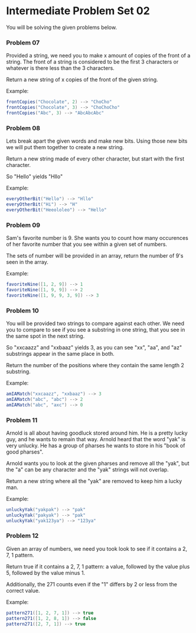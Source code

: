 # Intermediate Problem Set 02

You will be solving the given problems below.

### Problem 07
Provided a string, we need you to make x amount of copies of the front of a string.
The front of a string is considered to be the first 3 characters or whatever is there less than the 3 characters.

Return a new string of x copies of the front of the given string.

Example:
```java
frontCopies("Chocolate", 2) --> "ChoCho"
frontCopies("Chocolate", 3) --> "ChoChoCho"
frontCopies("Abc", 3) --> "AbcAbcAbc"
```
### Problem 08
Lets break apart the given words and make new bits. Using those new bits we will put them together to create a new string.

Return a new string made of every other character, but start with the first character.
    
So "Hello" yields "Hllo"

Example:
```java
everyOtherBit("Hello") --> "Hllo"
everyOtherBit("Hi") --> "H"
everyOtherBit("Heeololeo") --> "Hello"
```
### Problem 09
Sam's favorite number is 9. She wants you to count how many occurences of her favorite number that you see within
a given set of numbers.

The sets of number will be provided in an array, return the number of 9's seen in the array.

Example:
```java
favoriteNine([1, 2, 9]) --> 1
favoriteNine([1, 9, 9]) --> 2
favoriteNine([1, 9, 9, 3, 9]) --> 3
```
### Problem 10
You will be provided two strings to compare against each other.
We need you to compare to see if you see a substring in one string, that you see in the same spot in the next string.

So "xxcaazz" and "xxbaaz" yields 3, as you can see "xx", "aa", and "az" substrings appear in the same place in both.
    
Return the number of the positions where they contain the same length 2 substring.

Example:
```java
amIAMatch("xxcaazz", "xxbaaz") --> 3
amIAMatch("abc", "abc") --> 2
amIAMatch("abc", "axc") --> 0
```
### Problem 11
Arnold is all about having goodluck stored around him. He is a pretty lucky guy, and he wants to remain that way.
Arnold heard that the word "yak" is very unlucky. He has a group of pharses he wants to store in his "book of good pharses".

Arnold wants you to look at the given pharses and remove all the "yak", but the "a" can be any character and the "yak"
strings will not overlap.

Return a new string where all the "yak" are removed to keep him a lucky man.

Example:
```java
unluckyYak("yakpak") --> "pak"
unluckyYak("pakyak") --> "pak"
unluckyYak("yak123ya") --> "123ya"
```
### Problem 12
Given an array of numbers, we need you took look to see if it contains a 2, 7, 1 pattern.

Return true if it contains a 2, 7, 1 pattern:
    a value,
    followed by the value plus 5,
    followed by the value minus 1.

Additionally, the 271 counts even if the "1" differs by 2 or less from the correct value.

Example:
```java
pattern271([1, 2, 7, 1]) --> true
pattern271([1, 2, 8, 1]) --> false
pattern271([2, 7, 1]) --> true
```


